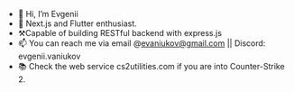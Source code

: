 - 👋 Hi, I’m Evgenii
- 👀 Next.js and Flutter enthusiast.
- ⚒️Capable of building RESTful backend with express.js
- 📫 You can reach me via email @evaniukov@gmail.com || Discord: evgenii.vaniukov
- 📚 Check the web service cs2utilities.com if you are into Counter-Strike 2.

<!---
evgenii-vaniukov/evgenii-vaniukov is a ✨ special ✨ repository because its `README.md` (this file) appears on your GitHub profile.
You can click the Preview link to take a look at your changes.
--->
